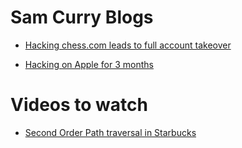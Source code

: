 # Sam Curry Blogs 

- [ Hacking chess.com leads to full account takeover ](https://samcurry.net/hacking-chesscom/)

- [ Hacking on Apple for 3 months ](https://samcurry.net/hacking-apple/)

# Videos to watch

- [ Second Order Path traversal in Starbucks ](https://youtu.be/sjvW79tjWoM)
